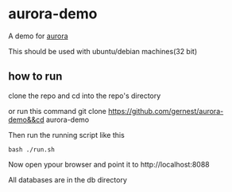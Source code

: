 # aurora-demo
A demo for [aurora](https://github.com/gernest/aurora)

This should be used with ubuntu/debian machines(32 bit)

## how to run

clone the repo and cd into the repo's  directory

or run this command
	git clone https://github.com/gernest/aurora-demo&&cd aurora-demo

Then run the running script like this

	bash ./run.sh

Now open ypour browser  and point it to http://localhost:8088

All databases are in the db directory
